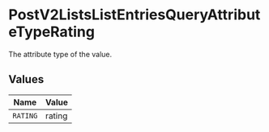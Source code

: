 # PostV2ListsListEntriesQueryAttributeTypeRating

The attribute type of the value.


## Values

| Name     | Value    |
| -------- | -------- |
| `RATING` | rating   |